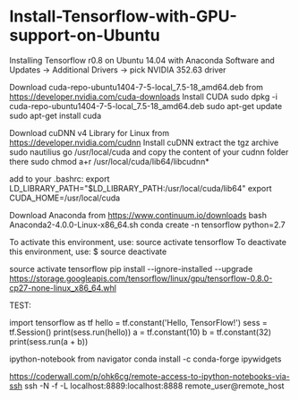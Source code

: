 # Install-Tensorflow-with-GPU-support-on-Ubuntu

Installing Tensorflow r0.8 on Ubuntu 14.04 with Anaconda
Software and Updates -> Additional Drivers -> pick NVIDIA 352.63 driver

Download cuda-repo-ubuntu1404-7-5-local_7.5-18_amd64.deb from https://developer.nvidia.com/cuda-downloads
Install CUDA
sudo dpkg -i cuda-repo-ubuntu1404-7-5-local_7.5-18_amd64.deb
sudo apt-get update
sudo apt-get install cuda

Download cuDNN v4 Library for Linux from https://developer.nvidia.com/cudnn
Install cuDNN
extract the tgz archive
sudo nautilius
go /usr/local/cuda and copy the content of your cudnn folder there
sudo chmod a+r /usr/local/cuda/lib64/libcudnn*

add to your .bashrc:
export LD_LIBRARY_PATH="$LD_LIBRARY_PATH:/usr/local/cuda/lib64"
export CUDA_HOME=/usr/local/cuda

Download Anaconda from https://www.continuum.io/downloads
bash Anaconda2-4.0.0-Linux-x86_64.sh
conda create -n tensorflow python=2.7

To activate this environment, use:
source activate tensorflow
To deactivate this environment, use:
$ source deactivate

source activate tensorflow
pip install --ignore-installed --upgrade https://storage.googleapis.com/tensorflow/linux/gpu/tensorflow-0.8.0-cp27-none-linux_x86_64.whl

TEST:

import tensorflow as tf
hello = tf.constant('Hello, TensorFlow!')
sess = tf.Session()
print(sess.run(hello))
a = tf.constant(10)
b = tf.constant(32)
print(sess.run(a + b))




ipython-notebook from navigator
conda install -c conda-forge ipywidgets

https://coderwall.com/p/ohk6cg/remote-access-to-ipython-notebooks-via-ssh
ssh -N -f -L localhost:8889:localhost:8888 remote_user@remote_host
